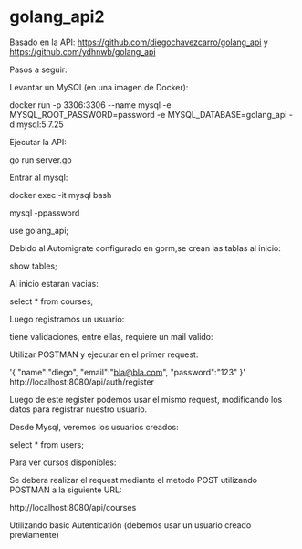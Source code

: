 # golang_api2

Basado en la API: https://github.com/diegochavezcarro/golang_api y https://github.com/ydhnwb/golang_api

Pasos a seguir:

Levantar un MySQL(en una imagen de Docker):

docker run -p 3306:3306 --name mysql -e MYSQL_ROOT_PASSWORD=password -e MYSQL_DATABASE=golang_api -d mysql:5.7.25

Ejecutar la API:

go run server.go

Entrar al mysql:

docker exec -it mysql bash

mysql -ppassword

use golang_api;

Debido al Automigrate configurado en gorm,se crean las tablas al inicio: 

show tables;

Al inicio estaran vacias:

select * from courses;

Luego registramos un usuario:

tiene validaciones, entre ellas, requiere un mail valido:

Utilizar POSTMAN y ejecutar en el primer request:

'{ "name":"diego", "email":"bla@bla.com", "password":"123" }' http://localhost:8080/api/auth/register

Luego de este register podemos usar el mismo request, modificando los datos para registrar nuestro usuario.

Desde Mysql, veremos los usuarios creados:

select * from users;

Para ver cursos disponibles:

Se debera realizar el request mediante el metodo POST utilizando POSTMAN a la siguiente URL:

http://localhost:8080/api/courses

Utilizando basic Autenticatión (debemos usar un usuario creado previamente)

